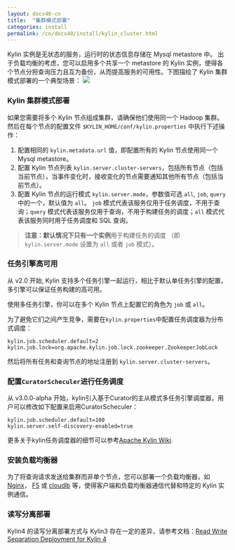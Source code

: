```yaml
---
layout: docs40-cn
title:  "集群模式部署"
categories: install
permalink: /cn/docs40/install/kylin_cluster.html
---
```


Kylin 实例是无状态的服务，运行时的状态信息存储在 Mysql metastore 中。 出于负载均衡的考虑，您可以启用多个共享一个 metastore 的 Kylin 实例，使得各个节点分担查询压力且互为备份，从而提高服务的可用性。下图描绘了 Kylin 集群模式部署的一个典型场景：
![](/images/install/kylin_server_modes.4.x.png)



### Kylin 集群模式部署

如果您需要将多个 Kylin 节点组成集群，请确保他们使用同一个 Hadoop 集群。然后在每个节点的配置文件 `$KYLIN_HOME/conf/kylin.properties` 中执行下述操作：

1. 配置相同的 `kylin.metadata.url` 值，即配置所有的 Kylin 节点使用同一个 Mysql metastore。
2. 配置 Kylin 节点列表 `kylin.server.cluster-servers`，包括所有节点（包括当前节点），当事件变化时，接收变化的节点需要通知其他所有节点（包括当前节点）。
3. 配置 Kylin 节点的运行模式 `kylin.server.mode`，参数值可选 `all`, `job`, `query` 中的一个，默认值为 `all`。
`job` 模式代表该服务仅用于任务调度，不用于查询；`query` 模式代表该服务仅用于查询，不用于构建任务的调度；`all` 模式代表该服务同时用于任务调度和 SQL 查询。

> **注意：**默认情况下只有**一个实例**用于构建任务的调度 （即 `kylin.server.mode` 设置为 `all` 或者 `job` 模式）。



### 任务引擎高可用

从 v2.0 开始, Kylin 支持多个任务引擎一起运行，相比于默认单任务引擎的配置，多引擎可以保证任务构建的高可用。

使用多任务引擎，你可以在多个 Kylin 节点上配置它的角色为 `job` 或 `all`。

为了避免它们之间产生竞争，需要在`kylin.properties`中配置任务调度器为分布式调度：

```properties
kylin.job.scheduler.default=2
kylin.job.lock=org.apache.kylin.job.lock.zookeeper.ZookeeperJobLock
```
然后将所有任务和查询节点的地址注册到 `kylin.server.cluster-servers`。

### 配置`CuratorScheculer`进行任务调度

从 v3.0.0-alpha 开始，kylin引入基于Curator的主从模式多任务引擎调度器，用户可以修改如下配置来启用CuratorScheculer：

```properties
kylin.job.scheduler.default=100
kylin.server.self-discovery-enabled=true
```
更多关于kylin任务调度器的细节可以参考[Apache Kylin Wiki](https://cwiki.apache.org/confluence/display/KYLIN/Comparison+of+Kylin+Job+scheduler).

### 安装负载均衡器

为了将查询请求发送给集群而非单个节点，您可以部署一个负载均衡器，如 [Nginx](http://nginx.org/en/)， [F5](https://www.f5.com/) 或 [cloudlb](https://rubygems.org/gems/cloudlb/) 等，使得客户端和负载均衡器通信代替和特定的 Kylin 实例通信。

### 读写分离部署
Kylin4 的读写分离部署方式与 Kylin3 存在一定的差异，请参考文档：[Read Write Separation Deployment for Kylin 4](https://cwiki.apache.org/confluence/display/KYLIN/Read-Write+Separation+Deployment+for+Kylin+4.0)
